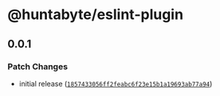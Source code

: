 # @huntabyte/eslint-plugin

## 0.0.1

### Patch Changes

- initial release ([`1857433056ff2feabc6f23e15b1a19693ab77a94`](https://github.com/huntabyte/eslint-config/commit/1857433056ff2feabc6f23e15b1a19693ab77a94))

